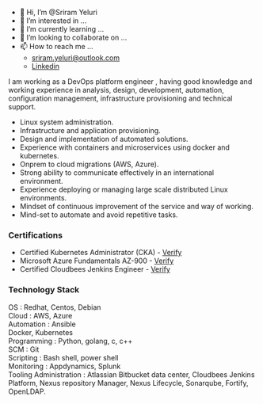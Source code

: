 - 👋 Hi, I’m @Sriram Yeluri
- 👀 I’m interested in ...
- 🌱 I’m currently learning ...
- 💞️ I’m looking to collaborate on ...
- 📫 How to reach me ...
  - sriram.yeluri@outlook.com
  - [Linkedin](https://www.linkedin.com/in/sriram-yeluri-53081747/)


I am working as a DevOps platform engineer , having good knowledge and working experience in analysis, design,
development, automation, configuration management, infrastructure provisioning and technical support.

* Linux system administration.
* Infrastructure and application provisioning.
* Design and implementation of automated solutions.
* Experience with containers and microservices using docker and kubernetes.
* Onprem to cloud migrations (AWS, Azure).
* Strong ability to communicate effectively in an international environment.
* Experience deploying or managing large scale distributed Linux environments.
* Mindset of continuous improvement of the service and way of working.
* Mind-set to automate and avoid repetitive tasks.

### Certifications

* Certified Kubernetes Administrator (CKA) - [Verify](https://www.youracclaim.com/badges/dea7a756-8e0f-49c9-9987-dbfecc54c173/public_url)
* Microsoft Azure Fundamentals AZ-900 - [Verify](https://www.youracclaim.com/badges/8b5beb12-4bec-4c32-b895-ff0c183ff2c6/public_url)
* Certified Cloudbees Jenkins Engineer - [Verify](https://certificates.cloudbees.com/yjc3ypcl)

### Technology Stack

OS : Redhat, Centos, Debian  
Cloud : AWS, Azure  
Automation : Ansible  
Docker, Kubernetes  
Programming : Python, golang, c, c++  
SCM : Git  
Scripting : Bash shell, power shell  
Monitoring : Appdynamics, Splunk  
Tooling Administration : Atlassian Bitbucket data center, Cloudbees Jenkins Platform, Nexus repository Manager, Nexus Lifecycle,
Sonarqube, Fortify, OpenLDAP.



<!---
sriram-yeluri/sriram-yeluri is a ✨ special ✨ repository because its `README.md` (this file) appears on your GitHub profile.
You can click the Preview link to take a look at your changes.
--->
